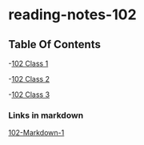 # reading-notes-102

## Table Of Contents

-[102 Class 1](class-01.md)

-[102 Class 2](class-02.md)

-[102 Class 3](class-03.md)


### Links in markdown

[102-Markdown-1](reading-notes-01.md)


